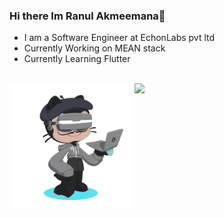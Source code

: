 ### Hi there Im Ranul Akmeemana👋
<ul>
  <li>I am a Software Engineer at EchonLabs pvt ltd</li>
  <li>Currently Working on MEAN stack </li>
  <li>Currently Learning Flutter</li>
</ul>
<br><img align="left" width="200" height="200" src="octocat.png">

<img src = "https://github-readme-stats.vercel.app/api?username=Ranul00&&show_icons=true&title_color=ffffff&icon_color=bb2acf&text_color=daf7dc&bg_color=151515">
